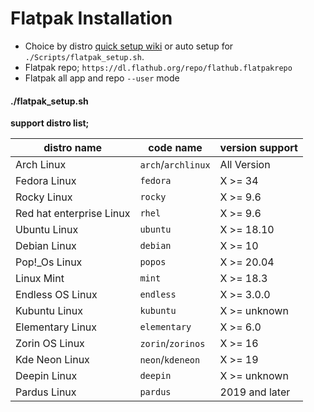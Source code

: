 # Flatpak Installation

- Choice by distro [quick setup wiki](https://flatpak.org/setup/) or auto setup for `./Scripts/flatpak_setup.sh`.
- Flatpak repo; `https://dl.flathub.org/repo/flathub.flatpakrepo`
- Flatpak all app and repo `--user` mode

#### ./flatpak_setup.sh 
**support distro list;**

| distro name | code name | version support |
| ------------|-----------|-----------------|
| Arch Linux | `arch`/`archlinux` | All Version|
| Fedora Linux | `fedora` | X >= 34|
| Rocky Linux | `rocky` | X >= 9.6 |
| Red hat enterprise Linux | `rhel` | X >= 9.6 |
| Ubuntu Linux | `ubuntu` | X >= 18.10 |
| Debian Linux | `debian` | X >= 10 |
| Pop!_Os Linux | `popos` | X >= 20.04|
| Linux Mint | `mint` | X >= 18.3 |
| Endless OS Linux | `endless` | X >= 3.0.0 |
| Kubuntu Linux | `kubuntu` | X >= unknown|
| Elementary Linux | `elementary` | X >= 6.0 |
| Zorin OS Linux | `zorin`/`zorinos` | X >= 16 |
| Kde Neon Linux | `neon`/`kdeneon` | X >= 19|
| Deepin Linux | `deepin` | X >= unknown |
| Pardus Linux | `pardus` | 2019 and later |
